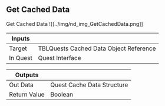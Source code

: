 ## Get Cached Data
Get Cached Data
![[../img/nd_img_GetCachedData.png]]

|Inputs||
|--|--|
| Target | TBLQuests Cached Data Object Reference |
| In Quest | Quest Interface |

|Outputs||
|--|--|
| Out Data | Quest Cache Data Structure |
| Return Value | Boolean |
